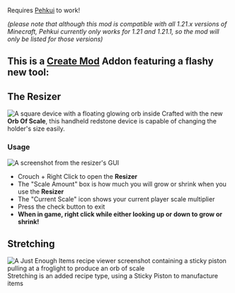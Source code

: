 Requires [Pehkui](https://modrinth.com/mod/pehkui) to work!

_(please note that although this mod is compatible with all 1.21.x versions of Minecraft, Pehkui currently only works for 1.21 and 1.21.1, so the mod will only be listed for those versions)_

##  This is a [Create Mod](https://modrinth.com/mod/create) Addon featuring a flashy new tool:

## The **Resizer**
![A square device with a floating glowing orb inside](https://cdn.modrinth.com/data/cached_images/685eea13684c9d97cc1305dbde2b16e7333d4f6e.jpeg)
Crafted with the new **Orb Of Scale**, this handheld redstone device is capable of changing the holder's size easily.
### **Usage**
![A screenshot from the resizer's GUI](https://cdn.modrinth.com/data/cached_images/080e64cc4e6108cdba04b7e87574945483224857.png)
- Crouch + Right Click to open the **Resizer**
- The "Scale Amount" box is how much you will grow or shrink when you use the **Resizer**
- The "Current Scale" icon shows your current player scale multiplier
- Press the check button to exit
- **When in game, right click while either looking up or down to grow or shrink!**

## **Stretching**
![A Just Enough Items recipe viewer screenshot containing a sticky piston pulling at a froglight to produce an orb of scale](https://cdn.modrinth.com/data/cached_images/6b335952ec30f793c84ce0349c01ac8549259069.png)
Stretching is an added recipe type, using a Sticky Piston to manufacture items